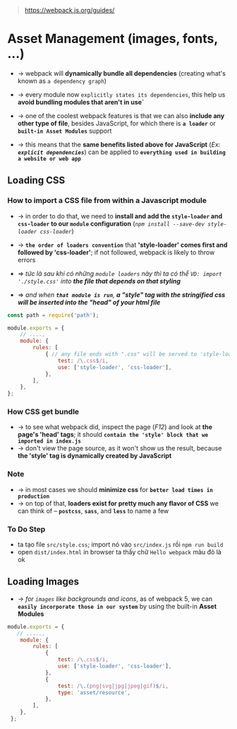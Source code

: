 > https://webpack.js.org/guides/

# Asset Management (images, fonts, ...)
* -> webpack will **dynamically bundle all dependencies** (creating what's known as `a dependency graph`)
* -> every module now `explicitly states its dependencies`, this help us **avoid bundling modules that aren't in use`**

* -> one of the coolest webpack features is that we can also **include any other type of file**, besides JavaScript, for which there is **`a loader`** or **`built-in Asset Modules`** support
* -> this means that the **same benefits listed above for JavaScript** (_Ex: **`explicit dependencies`**_) can be applied to **`everything used in building a website or web app`**

## Loading CSS

### How to import a CSS file from within a Javascript module
* -> in order to do that, we need to **install and add the `style-loader` and `css-loader` to our `module` configuration** (_`npm install --save-dev style-loader css-loader`_)
* -> **`the order of loaders convention`** that  **'style-loader' comes first and followed by 'css-loader'**; if not followed, webpack is likely to throw errors 

* => _tức là sau khi có những `module loaders` này thì ta có thể `VD: import './style.css'` into **the file that depends on that styling**_
* => _and when **`that module is run`**, **a "style" tag with the stringified css will be inserted into the "head" of your html file**_

```js - webpack.config.js
const path = require('path');

module.exports = {
    // ....,
    module: {
        rules: [
            { // any file ends with ".css" will be served to 'style-loader' and 'css-loader'
                test: /\.css$/i, 
                use: ['style-loader', 'css-loader'],
            },
        ],
    },
};
```

### How CSS get bundle
* -> to see what webpack did, inspect the page (_F12_)  and look at **the page's 'head' tags**; it should **`contain the 'style' block that we imported in index.js`**
* -> don't view the page source, as it won't show us the result, because **the 'style' tag is dynamically created by JavaScript**

### Note
* -> in most cases we should **minimize css** for **`better load times in production`**
* -> on top of that, **loaders exist for pretty much any flavor of CSS** we can think of – **`postcss`**, **`sass`**, and **`less`** to name a few

### To Do Step
- ta tạo file `src/style.css`; import nó vào `src/index.js` rồi `npm run build`
- open `dist/index.html` in browser ta thấy chữ `Hello webpack` màu đỏ là ok


## Loading Images
* -> _for `images` like backgrounds and icons_, as of webpack 5, we can **`easily incorporate those in our system`** by using the built-in **Asset Modules**

```js - webpack.config.js
module.exports = {
   // .....,
    module: {
        rules: [
            {
                test: /\.css$/i,
                use: ['style-loader', 'css-loader'],
            },
            {
                test: /\.(png|svg|jpg|jpeg|gif)$/i,
                type: 'asset/resource',
            },
        ],
    },
 };
```